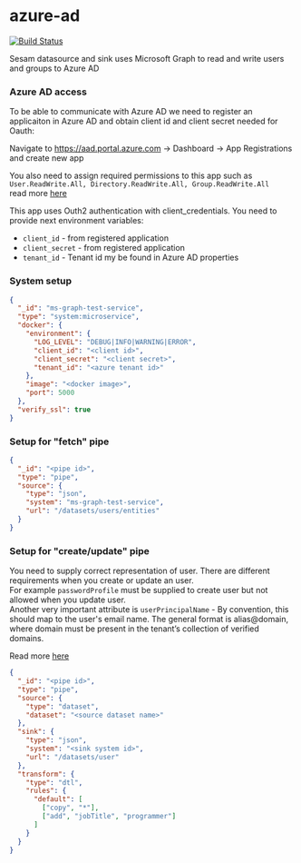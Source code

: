 # azure-ad
[![Build Status](https://travis-ci.org/sesam-community/azure-ad.svg?branch=master)](https://travis-ci.org/sesam-community/azure-ad)

Sesam datasource and sink uses Microsoft Graph to read and write users and groups to Azure AD

### Azure AD access 

To be able to communicate with Azure AD we need to register an applicaiton in Azure AD and obtain client id and client secret needed for Oauth:

Navigate to https://aad.portal.azure.com -> Dashboard -> App Registrations and create new app

You also need to assign required permissions to this app such as `User.ReadWrite.All, Directory.ReadWrite.All, Group.ReadWrite.All`  
read more [here](https://docs.microsoft.com/en-us/graph/api/user-post-users?view=graph-rest-1.0&tabs=cs)

This app uses Outh2 authentication with client_credentials. You need to provide next environment variables:

* `client_id` - from registered application
* `client_secret` - from registered application
* `tenant_id` - Tenant id my be found in Azure AD properties 



### System setup 

```json
{
  "_id": "ms-graph-test-service",
  "type": "system:microservice",
  "docker": {
    "environment": {
      "LOG_LEVEL": "DEBUG|INFO|WARNING|ERROR",
      "client_id": "<client id>",
      "client_secret": "<client secret>",
      "tenant_id": "<azure tenant id>"
    },
    "image": "<docker image>",
    "port": 5000
  },
  "verify_ssl": true
}
```

### Setup for "fetch" pipe

```json
{
  "_id": "<pipe id>",
  "type": "pipe",
  "source": {
    "type": "json",
    "system": "ms-graph-test-service",
    "url": "/datasets/users/entities"
  }
}

```

### Setup for "create/update" pipe

You need to supply correct representation of user. There are different requirements when you create or update an user.  
For example `passwordProfile` must be supplied to create user but not allowed when you update user.  
Another very important attribute is `userPrincipalName` -  By convention, this should map to the user's email name. The general format is alias@domain, where domain must be present in the tenant’s collection of verified domains.   

Read more [here](https://docs.microsoft.com/en-us/graph/api/resources/user?view=graph-rest-beta)

```json
{
  "_id": "<pipe id>",
  "type": "pipe",
  "source": {
    "type": "dataset",
    "dataset": "<source dataset name>"
  },
  "sink": {
    "type": "json",
    "system": "<sink system id>",
    "url": "/datasets/user"
  },
  "transform": {
    "type": "dtl",
    "rules": {
      "default": [
        ["copy", "*"],
        ["add", "jobTitle", "programmer"]
      ]
    }
  }
}

```
